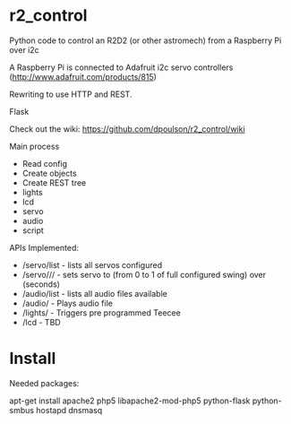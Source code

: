 r2_control
==========

Python code to control an R2D2 (or other astromech) from a Raspberry Pi over i2c

A Raspberry Pi is connected to Adafruit i2c servo controllers (http://www.adafruit.com/products/815)

Rewriting to use HTTP and REST.

Flask

Check out the wiki: https://github.com/dpoulson/r2_control/wiki

Main process
* Read config
* Create objects
* Create REST tree
*  lights
*  lcd
*  servo
*  audio
*  script


APIs Implemented:

 * /servo/list - lists all servos configured
 * /servo/<name>/<position>/<duration> - sets servo <name> to <position> (from 0 to 1 of full configured swing) over <duration> (seconds)
 * /audio/list - lists all audio files available
 * /audio/<name> - Plays audio file <name>
 * /lights/<effect> - Triggers pre programmed Teecee <effect>
 * /lcd - TBD


Install
=======

Needed packages:

apt-get install apache2 php5 libapache2-mod-php5 python-flask python-smbus hostapd dnsmasq


